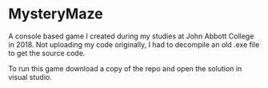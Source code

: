 # MysteryMaze

 A console based game I created during my studies at John Abbott College in 2018. Not uploading my code originally, I had to decompile an old .exe file to get the source code.

 To run this game download a copy of the repo and open the solution in visual studio.
